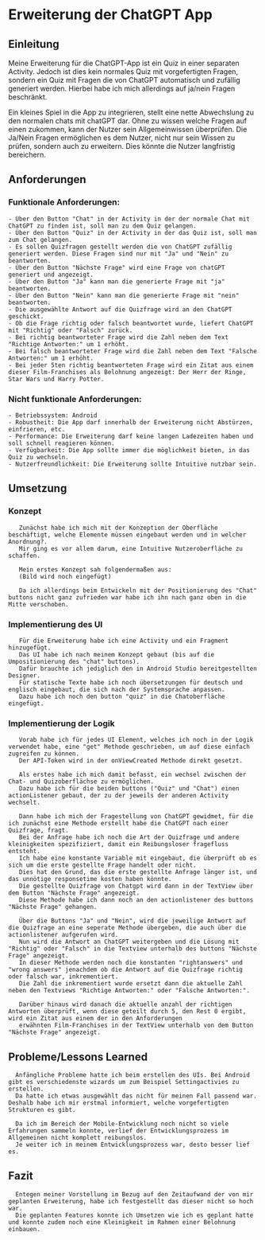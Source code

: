 # Erweiterung der ChatGPT App

## Einleitung
   Meine Erweiterung für die ChatGPT-App ist ein Quiz in einer separaten Activity. Jedoch ist dies kein normales Quiz mit vorgefertigten Fragen,
   sondern ein Quiz mit Fragen die von ChatGPT automatisch und zufällig generiert werden. Hierbei habe ich mich allerdings auf ja/nein Fragen beschränkt.

   Ein kleines Spiel in die App zu integrieren, stellt eine nette Abwechslung zu den normalen chats mit chatGPT dar. Ohne zu wissen welche Fragen auf einen zukommen,
   kann der Nutzer sein Allgemeinwissen überprüfen. Die Ja/Nein Fragen ermöglichen es dem Nutzer, nicht nur sein Wissen zu prüfen, sondern auch zu erweitern. 
   Dies könnte die Nutzer langfristig bereichern.
   
## Anforderungen

### Funktionale Anforderungen:
    - Über den Button "Chat" in der Activity in der der normale Chat mit ChatGPT zu finden ist, soll man zu dem Quiz gelangen.
    - Über den Button "Quiz" in der Activity in der das Quiz ist, soll man zum Chat gelangen.
    - Es sollen Quizfragen gestellt werden die von ChatGPT zufällig generiert werden. Diese Fragen sind nur mit "Ja" und "Nein" zu beantworten.
    - Über den Button "Nächste Frage" wird eine Frage von chatGPT generiert und angezeigt.
    - Über den Button "Ja" kann man die generierte Frage mit "ja" beantworten.
    - Über den Button "Nein" kann man die generierte Frage mit "nein" beantworten.
    - Die ausgewählte Antwort auf die Quizfrage wird an den ChatGPT geschickt.
    - Ob die Frage richtig oder falsch beantwortet wurde, liefert ChatGPT mit "Richtig" oder "Falsch" zurück.
    - Bei richtig beantworteter Frage wird die Zahl neben dem Text "Richtige Antworten:" um 1 erhöht.
    - Bei falsch beantworteter Frage wird die Zahl neben dem Text "Falsche Antworten:" um 1 erhöht.
    - Bei jeder 5ten richtig beantworteten Frage wird ein Zitat aus einem dieser Film-Franchises als Belohnung angezeigt: Der Herr der Ringe, Star Wars und Harry Potter.  

### Nicht funktionale Anforderungen:
    - Betriebssystem: Android 
    - Robustheit: Die App darf innerhalb der Erweiterung nicht Abstürzen, einfrieren, etc.
    - Performance: Die Erweiterung darf keine langen Ladezeiten haben und soll schnell reagieren können.
    - Verfügbarkeit: Die App sollte immer die möglichkeit bieten, in das Quiz zu wechseln.
    - Nutzerfreundlichkeit: Die Erweiterung sollte Intuitive nutzbar sein.

## Umsetzung
   
   ### Konzept
       Zunächst habe ich mich mit der Konzeption der Oberfläche beschäftigt, welche Elemente müssen eingebaut werden und in welcher Anordnung?.
       Mir ging es vor allem darum, eine Intuitive Nutzeroberfläche zu schaffen.

       Mein erstes Konzept sah folgendermaßen aus: 
       (Bild wird noch eingefügt)

       Da ich allerdings beim Entwickeln mit der Positionierung des "Chat" buttons nicht ganz zufrieden war habe ich ihn nach ganz oben in die Mitte verschoben.
       
   ### Implementierung des UI

       Für die Erweiterung habe ich eine Activity und ein Fragment hinzugefügt.
       Das UI habe ich nach meinem Konzept gebaut (bis auf die Umpositionierung des "chat" buttons).
       Dafür brauchte ich jediglich den in Android Studio bereitgestellten Designer. 
       Für statische Texte habe ich noch übersetzungen für deutsch und englisch eingebaut, die sich nach der Systemsprache anpassen.
       Dazu habe ich noch den button "quiz" in die Chatoberfläche eingefügt.
       
   ### Implementierung der Logik

       Vorab habe ich für jedes UI Element, welches ich noch in der Logik verwendet habe, eine "get" Methode geschrieben, um auf diese einfach zugreifen zu können.
       Der API-Token wird in der onViewCreated Methode direkt gesetzt.
       
       Als erstes habe ich mich damit befasst, ein wechsel zwischen der Chat- und Quizoberflächse zu ermöglichen.
       Dazu habe ich für die beiden buttons ("Quiz" und "Chat") einen actionListener gebaut, der zu der jeweils der anderen Activity wechselt.

       Dann habe ich mich der Fragestellung von ChatGPT gewidmet, für die ich zunächst eine Methode erstellt habe die ChatGPT nach einer Quizfrage, fragt.
       Bei der Anfrage habe ich noch die Art der Quizfrage und andere kleinigkeiten spezifiziert, damit ein Reibungsloser fragefluss entsteht.
       Ich habe eine konstante Variable mit eingebaut, die überprüft ob es sich um die erste gestellte Frage handelt oder nicht.
       Dies hat den Grund, das die erste gestellte Anfrage länger ist, und das unnötige responsetime kosten haben könnte.
       Die gestellte Quizfrage von Chatgpt wird dann in der TextView über dem Button "Nächste Frage" angezeigt.
       Diese Methode habe ich dann noch an den actionlistener des buttons "Nächste Frage" gehangen.

       Über die Buttons "Ja" und "Nein", wird die jeweilige Antwort auf die Quizfrage an eine seperate Methode übergeben, die auch über die actionlistener aufgerufen wird.
       Nun wird die Antwort an ChatGPT weitergeben und die Lösung mit "Richtig" oder "Falsch" in die Textview unterhalb des buttons "Nächste Frage" angezeigt.
       In dieser Methode werden noch die konstanten "rightanswers" und "wrong answers" jenachdem ob die Antwort auf die Quizfrage richtig oder falsch war, inkrementiert.
       Die Zahl die inkrementiert wurde ersetzt dann die aktuelle Zahl neben den Textviews "Richtige Antworten:" oder "Falsche Antworten:".

       Darüber hinaus wird danach die aktuelle anzahl der richtigen Antworten überprüft, wenn diese geteilt durch 5, den Rest 0 ergibt, wird ein Zitat aus einem der in den Anforderungen
       erwähnten Film-Franchises in der TextView unterhalb von dem Button "Nächste Frage" angezeigt.
       
       
      
   ## Probleme/Lessons Learned

      Anfängliche Probleme hatte ich beim erstellen des UIs. Bei Android gibt es verschiedenste wizards um zum Beispiel Settingactivies zu erstellen.
      Da hatte ich etwas ausgewählt das nicht für meinen Fall passend war. Deshalb habe ich mir erstmal informiert, welche vorgefertigten Strukturen es gibt.

      Da ich im Bereich der Mobile-Entwicklung noch nicht so viele Erfahrungen sammeln konnte, verlief der Entwicklungsprozess im Allgemeinen nicht komplett reibungslos.
      Je weiter ich in meinem Entwicklungsprozess war, desto besser lief es.

   ## Fazit

      Entegen meiner Vorstellung im Bezug auf den Zeitaufwand der von mir geplanten Erweiterung, habe ich festgestellt das dieser nicht so hoch war.
      Die geplanten Features konnte ich Umsetzen wie ich es geplant hatte und konnte zudem noch eine Kleinigkeit im Rahmen einer Belohnung einbauen.
      
      
      
      


